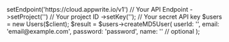 <?php

use Appwrite\Client;
use Appwrite\Services\Users;

$client = (new Client())
    ->setEndpoint('https://cloud.appwrite.io/v1') // Your API Endpoint
    ->setProject('<YOUR_PROJECT_ID>') // Your project ID
    ->setKey('<YOUR_API_KEY>'); // Your secret API key

$users = new Users($client);

$result = $users->createMD5User(
    userId: '<USER_ID>',
    email: 'email@example.com',
    password: 'password',
    name: '<NAME>' // optional
);